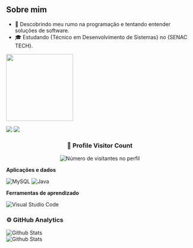 ## Sobre mim

- 🤔 Descobrindo meu rumo na programação e tentando entender soluções de software.
- 🎓 Estudando {Técnico em Desenvolvimento de Sistemas} no {SENAC TECH}.

<div>
<a href = "https://github.com/anuraghazra/github-readme-stats">
  <img  height="180em"  src="https://github-readme-stats.vercel.app/api?username=LuisVanz&show_icons=true&count_private=true&theme=vue-dark"/>

  
</a>
</div>

 <a  height="40" width="50" href="https://instagram.com/luis_xvl" target="_blank"><img src="https://img.shields.io/badge/-Instagram-%23E4405F?style=for-the-badge&logo=instagram&logoColor=white" target="_blank"></a>
 <a height="40" width="50" href = "mailto:luisvanz21@gmail.com"><img src="https://img.shields.io/badge/-Gmail-%23333?style=for-the-badge&logo=gmail&logoColor=white" target="_blank"></a>

 <div align="center">
  <h3><b>📍 Profile Visitor Count</b></h3>
</div>

<p align="center">
  <img
    src="https://profile-counter.glitch.me/iuricode/count.svg"
    alt="Número de visitantes no perfil"
  />
</p>

**Aplicações e dados**

![MySQL](https://img.shields.io/badge/MySQL-00000F?style=for-the-badge&logo=mysql&logoColor=white)
![Java](https://img.shields.io/badge/Java-ED8B00?style=for-the-badge&logo=java&logoColor=white)

**Ferramentas de aprendizado**

![Visual Studio Code](https://img.shields.io/badge/-Visual%20Studio%20Code-333333?style=flat&logo=visual-studio-code&logoColor=007ACC)

### ⚙️ GitHub Analytics

<td>
      <img
        align="left"
        src="https://github-readme-stats.vercel.app/api/top-langs/?username=LuisVanz&theme=dark&hide_border=false&include_all_commits=true&count_private=true&layout=compact"
        alt="Github Stats"
      />
    </td>
     <td>
      <br />
      <img
        align="left"
        src="https://github-readme-streak-stats.herokuapp.com/?user=LuisVanz&theme=dark&hide_border=false"
        alt="Github Stats"
      />
    </td>
  </tr>
</table>

